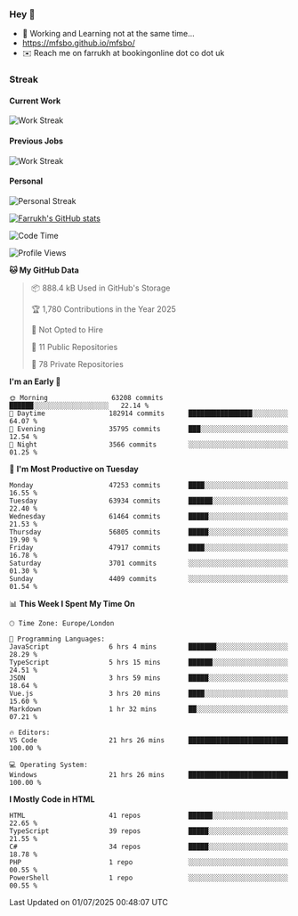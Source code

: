 ### Hey 👋

- 🏃 Working and Learning not at the same time...
- https://mfsbo.github.io/mfsbo/
- ✉️ Reach me on farrukh at bookingonline dot co dot uk

### Streak
#### Current Work
![Work Streak](https://streak-stats.demolab.com/?user=mfsbo)
#### Previous Jobs
![Work Streak](https://streak-stats.demolab.com/?user=farrukhcw)
#### Personal
![Personal Streak](https://streak-stats.demolab.com/?user=farrukhsubhani)

[![Farrukh's GitHub stats](https://github-readme-stats.vercel.app/api?username=mfsbo&hide=stars&count_private=true)](https://github.com/mfsbo/)

<!--START_SECTION:waka-->
![Code Time](http://img.shields.io/badge/Code%20Time-946%20hrs%2046%20mins-blue)

![Profile Views](http://img.shields.io/badge/Profile%20Views-0-blue)

**🐱 My GitHub Data** 

> 📦 888.4 kB Used in GitHub's Storage 
 > 
> 🏆 1,780 Contributions in the Year 2025
 > 
> 🚫 Not Opted to Hire
 > 
> 📜 11 Public Repositories 
 > 
> 🔑 78 Private Repositories 
 > 
**I'm an Early 🐤** 

```text
🌞 Morning                63208 commits       ██████░░░░░░░░░░░░░░░░░░░   22.14 % 
🌆 Daytime                182914 commits      ████████████████░░░░░░░░░   64.07 % 
🌃 Evening                35795 commits       ███░░░░░░░░░░░░░░░░░░░░░░   12.54 % 
🌙 Night                  3566 commits        ░░░░░░░░░░░░░░░░░░░░░░░░░   01.25 % 
```
📅 **I'm Most Productive on Tuesday** 

```text
Monday                   47253 commits       ████░░░░░░░░░░░░░░░░░░░░░   16.55 % 
Tuesday                  63934 commits       ██████░░░░░░░░░░░░░░░░░░░   22.40 % 
Wednesday                61464 commits       █████░░░░░░░░░░░░░░░░░░░░   21.53 % 
Thursday                 56805 commits       █████░░░░░░░░░░░░░░░░░░░░   19.90 % 
Friday                   47917 commits       ████░░░░░░░░░░░░░░░░░░░░░   16.78 % 
Saturday                 3701 commits        ░░░░░░░░░░░░░░░░░░░░░░░░░   01.30 % 
Sunday                   4409 commits        ░░░░░░░░░░░░░░░░░░░░░░░░░   01.54 % 
```


📊 **This Week I Spent My Time On** 

```text
🕑︎ Time Zone: Europe/London

💬 Programming Languages: 
JavaScript               6 hrs 4 mins        ███████░░░░░░░░░░░░░░░░░░   28.29 % 
TypeScript               5 hrs 15 mins       ██████░░░░░░░░░░░░░░░░░░░   24.51 % 
JSON                     3 hrs 59 mins       █████░░░░░░░░░░░░░░░░░░░░   18.64 % 
Vue.js                   3 hrs 20 mins       ████░░░░░░░░░░░░░░░░░░░░░   15.60 % 
Markdown                 1 hr 32 mins        ██░░░░░░░░░░░░░░░░░░░░░░░   07.21 % 

🔥 Editors: 
VS Code                  21 hrs 26 mins      █████████████████████████   100.00 % 

💻 Operating System: 
Windows                  21 hrs 26 mins      █████████████████████████   100.00 % 
```

**I Mostly Code in HTML** 

```text
HTML                     41 repos            ██████░░░░░░░░░░░░░░░░░░░   22.65 % 
TypeScript               39 repos            █████░░░░░░░░░░░░░░░░░░░░   21.55 % 
C#                       34 repos            █████░░░░░░░░░░░░░░░░░░░░   18.78 % 
PHP                      1 repo              ░░░░░░░░░░░░░░░░░░░░░░░░░   00.55 % 
PowerShell               1 repo              ░░░░░░░░░░░░░░░░░░░░░░░░░   00.55 % 
```




 Last Updated on 01/07/2025 00:48:07 UTC
<!--END_SECTION:waka-->
<!--
**mfsbo/mfsbo** is a ✨ _special_ ✨ repository because its `README.md` (this file) appears on your GitHub profile.

Here are some ideas to get you started:

- 🔭 I’m currently working on ...
- 🌱 I’m currently learning ...
- 👯 I’m looking to collaborate on ...
- 🤔 I’m looking for help with ...
- 💬 Ask me about ...
- 📫 How to reach me: ...
- 😄 Pronouns: ...
- ⚡ Fun fact: ...
-->
